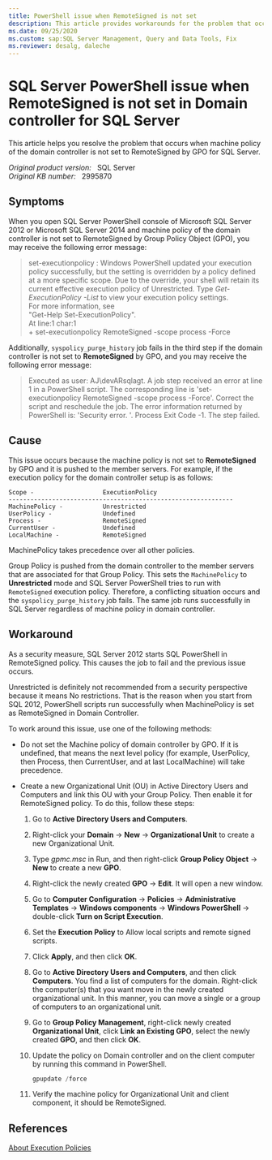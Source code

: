 ```yaml
---
title: PowerShell issue when RemoteSigned is not set
description: This article provides workarounds for the problem that occurs when machine policy of the domain controller is not set to RemoteSigned by GPO for SQL Server.
ms.date: 09/25/2020
ms.custom: sap:SQL Server Management, Query and Data Tools, Fix
ms.reviewer: desalg, daleche
---
```

# SQL Server PowerShell issue when RemoteSigned is not set in Domain controller for SQL Server

This article helps you resolve the problem that occurs when machine policy of the domain controller is not set to RemoteSigned by GPO for SQL Server.

_Original product version:_ &nbsp; SQL Server  
_Original KB number:_ &nbsp; 2995870

## Symptoms

When you open SQL Server PowerShell console of Microsoft SQL Server 2012 or Microsoft SQL Server 2014 and machine policy of the domain controller is not set to RemoteSigned by Group Policy Object (GPO), you may receive the following error message:

> set-executionpolicy : Windows PowerShell updated your execution policy successfully, but the setting is overridden by a policy defined at a more specific scope. Due to the override, your shell will retain its current effective execution policy of Unrestricted. Type *Get-ExecutionPolicy -List* to view your execution policy settings.  
For more information, see  
"Get-Help Set-ExecutionPolicy".  
At line:1 char:1  
\+ set-executionpolicy RemoteSigned -scope process -Force

Additionally, `syspolicy_purge_history` job fails in the third step if the domain controller is not set to **RemoteSigned** by GPO, and you may receive the following error message:

> Executed as user: AJ\devARsqlagt. A job step received an error at line 1 in a PowerShell script. The corresponding line is 'set-executionpolicy RemoteSigned -scope process -Force'. Correct the script and reschedule the job. The error information returned by PowerShell is: 'Security error. '. Process Exit Code -1. The step failed.

## Cause

This issue occurs because the machine policy is not set to **RemoteSigned** by GPO and it is pushed to the member servers. For example, if the execution policy for the domain controller setup is as follows:

```console
Scope -                   ExecutionPolicy
--------------------------------------------------------------
MachinePolicy -           Unrestricted
UserPolicy -              Undefined
Process -                 RemoteSigned
CurrentUser -             Undefined
LocalMachine -            RemoteSigned
```

MachinePolicy takes precedence over all other policies.

Group Policy is pushed from the domain controller to the member servers that are associated for that Group Policy. This sets the `MachinePolicy` to **Unrestricted** mode and SQL Server PowerShell tries to run with `RemoteSigned` execution policy. Therefore, a conflicting situation occurs and the `syspolicy_purge_history` job fails. The same job runs successfully in SQL Server regardless of machine policy in domain controller.

## Workaround

As a security measure, SQL Server 2012 starts SQL PowerShell in RemoteSigned policy. This causes the job to fail and the previous issue occurs.

Unrestricted  is definitely not recommended from a security perspective because it means No restrictions. That is the reason when you start from SQL 2012, PowerShell scripts run successfully when MachinePolicy is set as RemoteSigned in Domain Controller.

To work around this issue, use one of the following methods:

- Do not set the Machine policy of domain controller by GPO. If it is undefined, that means the next level policy (for example, UserPolicy, then Process, then CurrentUser, and at last LocalMachine) will take precedence.

- Create a new Organizational Unit (OU) in Active Directory Users and Computers and link this OU with your Group Policy. Then enable it for RemoteSigned policy. To do this, follow these steps:

  1. Go to **Active Directory Users and Computers**.
  2. Right-click your **Domain** -> **New** -> **Organizational Unit** to create a new Organizational Unit.
  3. Type *gpmc.msc* in Run, and then right-click **Group Policy Object** -> **New** to create a new **GPO**.
  4. Right-click the newly created **GPO** -> **Edit**. It will open a new window.
  5. Go to **Computer Configuration** -> **Policies** -> **Administrative Templates** -> **Windows components** -> **Windows PowerShell** -> double-click **Turn on Script Execution**.
  6. Set the **Execution Policy** to Allow local scripts and remote signed scripts.
  7. Click **Apply**, and then click **OK**.
  8. Go to **Active Directory Users and Computers**, and then click **Computers**. You find a list of computers for the domain. Right-click the computer(s) that you want move in the newly created organizational unit. In this manner, you can move a single or a group of computers to an organizational unit.
  9. Go to **Group Policy Management**, right-click newly created **Organizational Unit**, click **Link an Existing GPO**, select the newly created **GPO**, and then click **OK**.
  10. Update the policy on Domain controller and on the client computer by running this command in PowerShell.

        ```powershell
        gpupdate /force
        ```

  11. Verify the machine policy for Organizational Unit and client component, it should be RemoteSigned.

## References

[About Execution Policies](/powershell/module/microsoft.powershell.core/about/about_execution_policies)
